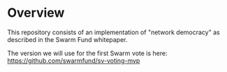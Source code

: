 # Overview

This repository consists of an implementation of "network democracy" as described in the Swarm Fund whitepaper.

The version we will use for the first Swarm vote is here:
https://github.com/swarmfund/sv-voting-mvp
